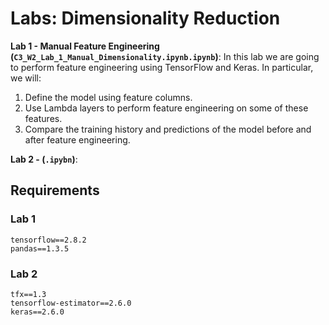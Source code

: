 # Labs: Dimensionality Reduction
**Lab 1 - Manual Feature Engineering (`C3_W2_Lab_1_Manual_Dimensionality.ipynb.ipynb`)**: 
 In this lab we are going to perform feature engineering using TensorFlow and Keras. In particular, we will:
1. Define the model using feature columns.
2. Use Lambda layers to perform feature engineering on some of these features.
3. Compare the training history and predictions of the model before and after feature engineering.

**Lab 2 -  (`.ipybn`)**: 

## Requirements
### Lab 1
`tensorflow==2.8.2`  
`pandas==1.3.5`

### Lab 2
`tfx==1.3`  
`tensorflow-estimator==2.6.0`  
`keras==2.6.0`